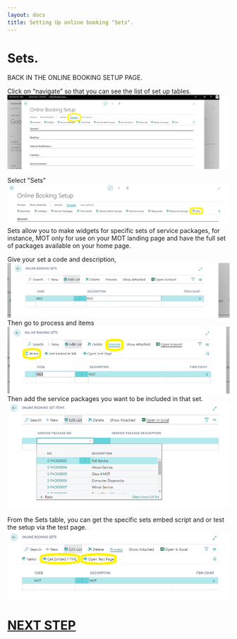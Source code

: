 ```yaml
---
layout: docs
title: Setting Up online booking "Sets".
---
```

# Sets. 
BACK IN THE ONLINE BOOKING SETUP PAGE.

Click on “navigate” so that you can see the list of set up tables.
![](media/garagehive-onlinebooking-5.png)

Select "Sets"
![](media/garagehive-onlinebooking-27.png) 
Sets allow you to make widgets for specific sets of service packages, for instance, MOT only for use on your MOT landing page and have the full set of packages available on your home page. 

Give your set a code and description,
![](media/garagehive-onlinebooking-28.png)
Then go to process and items 
![](media/garagehive-onlinebooking-29.png) 
Then add the service packages you want to be included in that set. 
![](media/garagehive-onlinebooking-30.png)

From the Sets table, you can get the specific sets embed script and or test the setup via the test page. 
![](media/garagehive-onlinebooking-31.png)


# [NEXT STEP](https://docs.garagehive.co.uk/docs/garagehive-onlinebooking-testing.html)